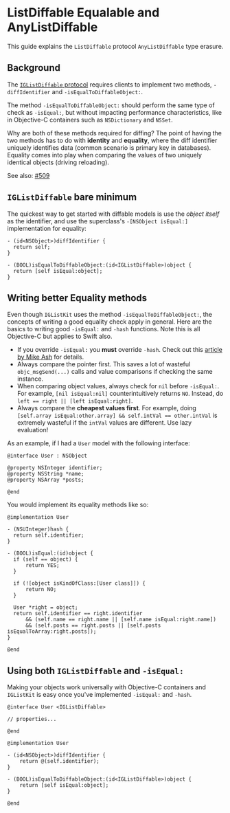 # ListDiffable Equalable and AnyListDiffable

This guide explains the `ListDiffable` protocol `AnyListDiffable` type erasure. 

## Background

The [`IGListDiffable` protocol](https://instagram.github.io/IGListKit/Protocols/IGListDiffable.html) requires clients to implement two methods, `-diffIdentifier` and `-isEqualToDiffableObject:`.

The method `-isEqualToDiffableObject:` should perform the same type of check as `-isEqual:`, but without impacting performance characteristics, like in Objective-C containers such as `NSDictionary` and `NSSet`.

Why are both of these methods required for diffing? The point of having the two methods has to do with **identity** and **equality**, where the diff identifier uniquely identifies data (common scenario is primary key in databases). Equality comes into play when comparing the values of two uniquely identical objects (driving reloading).

See also: [#509](https://github.com/Instagram/IGListKit/issues/509)

## `IGListDiffable` bare minimum

The quickest way to get started with diffable models is use the _object itself_ as the identifier, and use the superclass's `-[NSObject isEqual:]` implementation for equality:

```objc
- (id<NSObject>)diffIdentifier {
  return self;
}

- (BOOL)isEqualToDiffableObject:(id<IGListDiffable>)object {
  return [self isEqual:object];
}
```

## Writing better Equality methods

Even though `IGListKit` uses the method `-isEqualToDiffableObject:`, the concepts of writing a good equality check apply in general. Here are the basics to writing good `-isEqual:` and `-hash` functions. Note this is all Objective-C but applies to Swift also.

- If you override `-isEqual:` you **must** override `-hash`. Check out this [article by Mike Ash](https://www.mikeash.com/pyblog/friday-qa-2010-06-18-implementing-equality-and-hashing.html) for details.
- Always compare the pointer first. This saves a lot of wasteful `objc_msgSend(...)` calls and value comparisons if checking the same instance.
- When comparing object values, always check for `nil` before `-isEqual:`. For example, `[nil isEqual:nil]` counterintuitively returns `NO`. Instead, do `left == right || [left isEqual:right]`.
- Always compare the **cheapest values first**. For example, doing `[self.array isEqual:other.array] && self.intVal == other.intVal` is extremely wasteful if the `intVal` values are different. Use lazy evaluation!

As an example, if I had a `User` model with the following interface:

```objc
@interface User : NSObject

@property NSInteger identifier;
@property NSString *name;
@property NSArray *posts;

@end
```

You would implement its equality methods like so:

```objc
@implementation User

- (NSUInteger)hash {
  return self.identifier;
}

- (BOOL)isEqual:(id)object {
  if (self == object) { 
      return YES;
  }
  
  if (![object isKindOfClass:[User class]]) {
      return NO;
  }

  User *right = object;
  return self.identifier == right.identifier 
      && (self.name == right.name || [self.name isEqual:right.name])
      && (self.posts == right.posts || [self.posts isEqualToArray:right.posts]);
}

@end
```

## Using both `IGListDiffable` and `-isEqual:`

Making your objects work universally with Objective-C containers and `IGListKit` is easy once you've implemented `-isEqual:` and `-hash`.

```objc
@interface User <IGListDiffable>

// properties...

@end

@implementation User

- (id<NSObject>)diffIdentifier {
    return @(self.identifier);
}

- (BOOL)isEqualToDiffableObject:(id<IGListDiffable>)object {
    return [self isEqual:object];
}

@end
```
